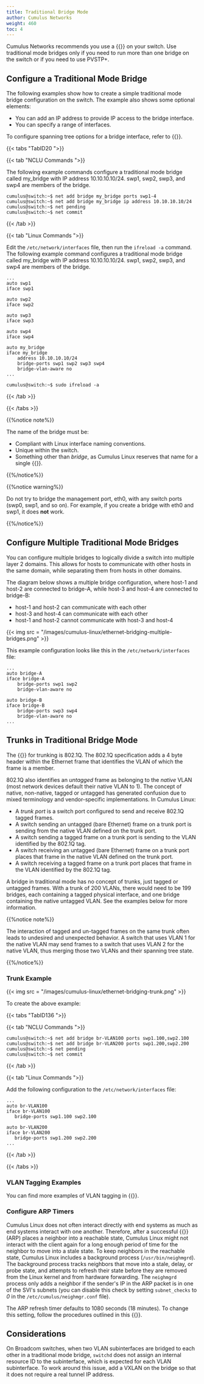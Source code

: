 ```yaml
---
title: Traditional Bridge Mode
author: Cumulus Networks
weight: 460
toc: 4
---
```

Cumulus Networks recommends you use a {{<link url="VLAN-aware-Bridge-Mode" text="VLAN-aware bridge">}} on your switch. Use traditional mode bridges only if you need to run more than one bridge on the switch or if you need to use PVSTP+.

## Configure a Traditional Mode Bridge

The following examples show how to create a simple traditional mode bridge configuration on the switch. The example also shows some optional elements:

- You can add an IP address to provide IP access to the bridge interface.
- You can specify a range of interfaces.

To configure spanning tree options for a bridge interface, refer to {{<link title="Spanning Tree and Rapid Spanning Tree - STP">}}.

{{< tabs "TabID20 ">}}

{{< tab "NCLU Commands ">}}

The following example commands configure a traditional mode bridge called my\_bridge with IP address 10.10.10.10/24. swp1, swp2, swp3, and swp4 are members of the bridge.

```
cumulus@switch:~$ net add bridge my_bridge ports swp1-4
cumulus@switch:~$ net add bridge my_bridge ip address 10.10.10.10/24
cumulus@switch:~$ net pending
cumulus@switch:~$ net commit
```

{{< /tab >}}

{{< tab "Linux Commands ">}}

Edit the `/etc/network/interfaces` file, then run the `ifreload -a` command. The following example command configures a traditional mode bridge called my\_bridge with IP address 10.10.10.10/24. swp1, swp2, swp3, and swp4 are members of the bridge.

```
...
auto swp1
iface swp1

auto swp2
iface swp2

auto swp3
iface swp3

auto swp4
iface swp4

auto my_bridge
iface my_bridge
    address 10.10.10.10/24
    bridge-ports swp1 swp2 swp3 swp4
    bridge-vlan-aware no
...
```

```
cumulus@switch:~$ sudo ifreload -a
```

{{< /tab >}}

{{< /tabs >}}

{{%notice note%}}

The name of the bridge must be:

- Compliant with Linux interface naming conventions.
- Unique within the switch.
- Something other than *bridge*, as Cumulus Linux reserves that name for a single {{<link url="VLAN-aware-Bridge-Mode" text="VLAN-aware bridge">}}.

{{%/notice%}}

{{%notice warning%}}

Do not try to bridge the management port, eth0, with any switch ports (swp0, swp1, and so on). For example, if you create a bridge with eth0 and swp1, it does **not** work.

{{%/notice%}}

## Configure Multiple Traditional Mode Bridges

You can configure multiple bridges to logically divide a switch into multiple layer 2 domains. This allows for hosts to communicate with other hosts in the same domain, while separating them from hosts in other domains.

The diagram below shows a multiple bridge configuration, where host-1 and host-2 are connected to bridge-A, while host-3 and host-4 are connected to bridge-B:

- host-1 and host-2 can communicate with each other
- host-3 and host-4 can communicate with each other
- host-1 and host-2 cannot communicate with host-3 and host-4

{{< img src = "/images/cumulus-linux/ethernet-bridging-multiple-bridges.png" >}}

This example configuration looks like this in the `/etc/network/interfaces` file:

```
...
auto bridge-A
iface bridge-A
    bridge-ports swp1 swp2
    bridge-vlan-aware no

auto bridge-B
iface bridge-B
    bridge-ports swp3 swp4
    bridge-vlan-aware no
...
```

## Trunks in Traditional Bridge Mode

The {{<exlink url="http://www.ieee802.org/1/pages/802.1Q.html" text=" standard">}} for trunking is 802.1Q. The 802.1Q specification adds a 4 byte header within the Ethernet frame that identifies the VLAN of which the frame is a member.

802.1Q also identifies an *untagged* frame as belonging to the *native* VLAN (most network devices default their native VLAN to 1). The concept of native, non-native, tagged or untagged has generated confusion due to mixed terminology and vendor-specific implementations. In Cumulus Linux:

- A *trunk port* is a switch port configured to send and receive 802.1Q tagged frames.
- A switch sending an untagged (bare Ethernet) frame on a trunk port is sending from the native VLAN defined on the trunk port.
- A switch sending a tagged frame on a trunk port is sending to the VLAN identified by the 802.1Q tag.
- A switch receiving an untagged (bare Ethernet) frame on a trunk port places that frame in the native VLAN defined on the trunk port.
- A switch receiving a tagged frame on a trunk port places that frame in the VLAN identified by the 802.1Q tag.

A bridge in traditional mode has no concept of trunks, just tagged or untagged frames. With a trunk of 200 VLANs, there would need to be 199 bridges, each containing a tagged physical interface, and one bridge containing the native untagged VLAN. See the examples below for more information.

{{%notice note%}}

The interaction of tagged and un-tagged frames on the same trunk often leads to undesired and unexpected behavior. A switch that uses VLAN 1 for the native VLAN may send frames to a switch that uses VLAN 2 for the native VLAN, thus merging those two VLANs and their spanning tree state.

{{%/notice%}}

### Trunk Example

{{< img src = "/images/cumulus-linux/ethernet-bridging-trunk.png" >}}

To create the above example:

{{< tabs "TabID136 ">}}

{{< tab "NCLU Commands ">}}

```
cumulus@switch:~$ net add bridge br-VLAN100 ports swp1.100,swp2.100
cumulus@switch:~$ net add bridge br-VLAN200 ports swp1.200,swp2.200
cumulus@switch:~$ net pending
cumulus@switch:~$ net commit
```

{{< /tab >}}

{{< tab "Linux Commands ">}}

Add the following configuration to the `/etc/network/interfaces` file:

```
...
auto br-VLAN100
iface br-VLAN100
   bridge-ports swp1.100 swp2.100

auto br-VLAN200
iface br-VLAN200
   bridge-ports swp1.200 swp2.200
...
```

{{< /tab >}}

{{< /tabs >}}

### VLAN Tagging Examples

You can find more examples of VLAN tagging in {{<link url="VLAN-Tagging" text="the VLAN tagging chapter">}}.

### Configure ARP Timers

Cumulus Linux does not often interact directly with end systems as much as end systems interact with one another. Therefore, after a successful {{<exlink url="http://linux-ip.net/html/ether-arp.html" text="address resolution protocol">}} (ARP) places a neighbor into a reachable state, Cumulus Linux might not interact with the client again for a long enough period of time for the neighbor to move into a stale state. To keep neighbors in the reachable state, Cumulus Linux includes a background process (`/usr/bin/neighmgrd`). The background process tracks neighbors that move into a stale, delay, or probe state, and attempts to refresh their state before they are removed from the Linux kernel and from hardware forwarding. The `neighmgrd` process only adds a neighbor if the sender's IP in the ARP packet is in one of the SVI's subnets (you can disable this check by setting `subnet_checks` to *0* in the `/etc/cumulus/neighmgr.conf` file).

The ARP refresh timer defaults to 1080 seconds (18 minutes). To change this setting, follow the procedures outlined in this {{<exlink url="https://support.cumulusnetworks.com/hc/en-us/articles/202012933" text="knowledge base article">}}.

## Considerations

On Broadcom switches, when two VLAN subinterfaces are bridged to each other in a traditional mode bridge, `switchd` does not assign an internal resource ID to the subinterface, which is expected for each VLAN subinterface. To work around this issue, add a VXLAN on the bridge so that it does not require a real tunnel IP address.
